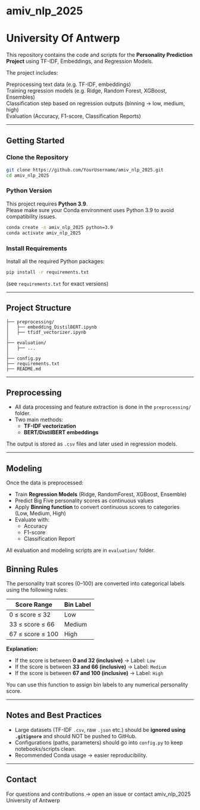 #  **amiv_nlp_2025**
#  **University Of Antwerp**

This repository contains the code and scripts for the **Personality Prediction Project** using TF-IDF, Embeddings, and Regression Models.

The project includes:

Preprocessing text data (e.g. TF-IDF, embeddings)  
Training regression models (e.g. Ridge, Random Forest, XGBoost, Ensembles)  
Classification step based on regression outputs (binning → low, medium, high)  
Evaluation (Accuracy, F1-score, Classification Reports)

---

##  Getting Started

### Clone the Repository

```bash
git clone https://github.com/YourUsername/amiv_nlp_2025.git
cd amiv_nlp_2025
```

### Python Version

This project requires **Python 3.9**.  
Please make sure your Conda environment uses Python 3.9 to avoid compatibility issues.

```bash
conda create -n amiv_nlp_2025 python=3.9
conda activate amiv_nlp_2025
```

### Install Requirements

Install all the required Python packages:

```bash
pip install -r requirements.txt
```

(see `requirements.txt` for exact versions)

---

## Project Structure

```
├── preprocessing/
│   ├── embedding_DistilBERT.ipynb
│   ├── tfidf_vectorizer.ipynb
│
├── evaluation/
│   ├── ...
│
├── config.py
├── requirements.txt
├── README.md
```

---

## Preprocessing

- All data processing and feature extraction is done in the `preprocessing/` folder.
- Two main methods:
  - **TF-IDF vectorization**
  - **BERT/DistilBERT embeddings**

The output is stored as `.csv` files and later used in regression models.

---

##  Modeling 

Once the data is preprocessed:

- Train **Regression Models** (Ridge, RandomForest, XGBoost, Ensemble)
- Predict Big Five personality scores as continuous values
- Apply **Binning function** to convert continuous scores to categories (Low, Medium, High)
- Evaluate with:
  - Accuracy
  - F1-score
  - Classification Report

All evaluation and modeling scripts are in `evaluation/` folder.

## Binning Rules

The personality trait scores (0–100) are converted into categorical labels using the following rules:

| Score Range | Bin Label |
|-------------|-----------|
| 0 ≤ score ≤ 32 | Low |
| 33 ≤ score ≤ 66 | Medium |
| 67 ≤ score ≤ 100 | High |

**Explanation:**

- If the score is between **0 and 32 (inclusive)** → Label: `Low`
- If the score is between **33 and 66 (inclusive)** → Label: `Medium`
- If the score is between **67 and 100 (inclusive)** → Label: `High`


You can use this function to assign bin labels to any numerical personality score.

---

## Notes and Best Practices

- Large datasets (TF-IDF `.csv`, raw `.json` etc.) should be **ignored using `.gitignore`** and should NOT be pushed to GitHub.
- Configurations (paths, parameters) should go into `config.py` to keep notebooks/scripts clean.
- Recommended Conda usage → easier reproducibility.

---

## Contact

For questions and contributions → open an issue or contact amiv_nlp_2025 University of Antwerp